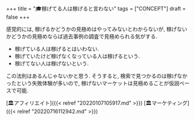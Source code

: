 +++
title = "🎓稼げてる人は稼げると言わない"
tags = ["CONCEPT"]
draft = false
+++

感覚的には, 稼げるかどうかの見極めはやってみないとわからないが, 稼げないかどうかの見極めならば過去事例の調査で見極められる気がする.

-   稼げている人は稼げるとはいわない.
-   稼げていたけど稼げなくなっている人は稼げるという.
-   稼げてない人は稼げないという.

この法則はあるんじゃないかと思う. そうすると, 検索で見つかるのは稼げなかったという失敗体験が多いので, 稼げないマーケットは見極めることが仮説ベースで可能.

[🏛アフィリエイト]({{< relref "20220107105917.md" >}}) [🏛マーケティング]({{< relref "20220716112942.md" >}})
